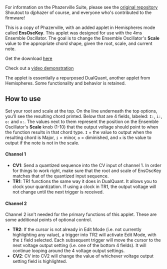 For information on the Phazerville Suite, please see the [original repository](https://github.com/djphazer/O_C-Phazerville)
Shoutout to djphazer of course, and everyone who's contributed to the firmware!

This is a copy of Phazerville, with an added applet in Hemispheres mode called **EnsOscKey**.
This applet was designed for use with the 4ms Ensemble Oscillator. The goal is to change the Ensemble Oscillator's **Scale** value to the appropriate chord shape, given the root, scale, and current note.

Get the download [here](https://github.com/ParkerMJones/Phazerville-EnsOscKey/releases/tag/EnsOscKeyv1.0)

Check out a [video demonstration](https://youtu.be/lqLH0176VFw?si=NIXoEPxWpawai7iP)

The applet is essentially a repurposed DualQuant, another applet from Hemispheres. Some functionality and behavior is retained.

## How to use
Set your root and scale at the top. On the line underneath the top options, you'll see the resulting chord printed. Below that are 4 fields, labeled: `I:`, `i:`, `o:` and `x:`. The values next to them represent the position on the Ensemble Oscillator's **Scale** knob (1-10) that the output voltage should point to when the function results in that chord type.
`I` = the value to output when the resulting chord is Major, `i` = minor, `o` = diminished, and `x` is the value to output if the note is not in the scale.

#### Channel 1
- **CV1**: Send a quantized sequence into the CV input of channel 1. In order for things to work right, make sure that the root and scale of EnsOscKey matches that of the quantized input sequence.
- **TR1**: TR1 functions the same way it does in DualQuant. It allows you to clock your quantization. If using a clock in TR1, the output voltage will not change until the next trigger is received.

#### Channel 2
Channel 2 isn't needed for the primary functions of this applet. These are some additional points of optional control.
- **TR2**: If the cursor is not already in Edit Mode (i.e. not currently highlighting any value), a trigger into TR2 will activate Edit Mode, with the `I` field selected. Each subsequent trigger will move the cursor to the next voltage output setting (i.e. one of the bottom 4 fields). It will continue looping around the 4 voltage output settings.
- **CV2**: CV into CV2 will change the value of whichever voltage output setting field is highlighted.
  


